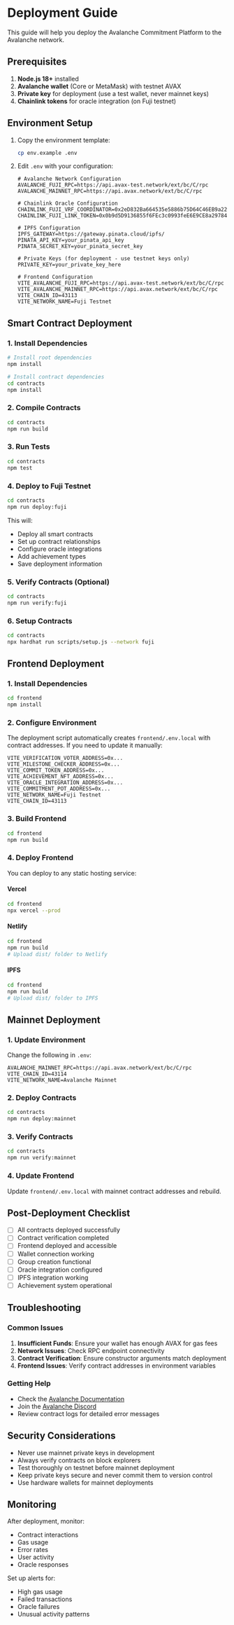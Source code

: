 # Deployment Guide

This guide will help you deploy the Avalanche Commitment Platform to the Avalanche network.

## Prerequisites

1. **Node.js 18+** installed
2. **Avalanche wallet** (Core or MetaMask) with testnet AVAX
3. **Private key** for deployment (use a test wallet, never mainnet keys)
4. **Chainlink tokens** for oracle integration (on Fuji testnet)

## Environment Setup

1. Copy the environment template:
   ```bash
   cp env.example .env
   ```

2. Edit `.env` with your configuration:
   ```env
   # Avalanche Network Configuration
   AVALANCHE_FUJI_RPC=https://api.avax-test.network/ext/bc/C/rpc
   AVALANCHE_MAINNET_RPC=https://api.avax.network/ext/bc/C/rpc

   # Chainlink Oracle Configuration
   CHAINLINK_FUJI_VRF_COORDINATOR=0x2eD832Ba664535e5886b75D64C46EB9a228C2610
   CHAINLINK_FUJI_LINK_TOKEN=0x0b9d5D9136855f6FEc3c0993feE6E9CE8a297846

   # IPFS Configuration
   IPFS_GATEWAY=https://gateway.pinata.cloud/ipfs/
   PINATA_API_KEY=your_pinata_api_key
   PINATA_SECRET_KEY=your_pinata_secret_key

   # Private Keys (for deployment - use testnet keys only)
   PRIVATE_KEY=your_private_key_here

   # Frontend Configuration
   VITE_AVALANCHE_FUJI_RPC=https://api.avax-test.network/ext/bc/C/rpc
   VITE_AVALANCHE_MAINNET_RPC=https://api.avax.network/ext/bc/C/rpc
   VITE_CHAIN_ID=43113
   VITE_NETWORK_NAME=Fuji Testnet
   ```

## Smart Contract Deployment

### 1. Install Dependencies

```bash
# Install root dependencies
npm install

# Install contract dependencies
cd contracts
npm install
```

### 2. Compile Contracts

```bash
cd contracts
npm run build
```

### 3. Run Tests

```bash
cd contracts
npm test
```

### 4. Deploy to Fuji Testnet

```bash
cd contracts
npm run deploy:fuji
```

This will:
- Deploy all smart contracts
- Set up contract relationships
- Configure oracle integrations
- Add achievement types
- Save deployment information

### 5. Verify Contracts (Optional)

```bash
cd contracts
npm run verify:fuji
```

### 6. Setup Contracts

```bash
cd contracts
npx hardhat run scripts/setup.js --network fuji
```

## Frontend Deployment

### 1. Install Dependencies

```bash
cd frontend
npm install
```

### 2. Configure Environment

The deployment script automatically creates `frontend/.env.local` with contract addresses. If you need to update it manually:

```env
VITE_VERIFICATION_VOTER_ADDRESS=0x...
VITE_MILESTONE_CHECKER_ADDRESS=0x...
VITE_COMMIT_TOKEN_ADDRESS=0x...
VITE_ACHIEVEMENT_NFT_ADDRESS=0x...
VITE_ORACLE_INTEGRATION_ADDRESS=0x...
VITE_COMMITMENT_POT_ADDRESS=0x...
VITE_NETWORK_NAME=Fuji Testnet
VITE_CHAIN_ID=43113
```

### 3. Build Frontend

```bash
cd frontend
npm run build
```

### 4. Deploy Frontend

You can deploy to any static hosting service:

#### Vercel
```bash
cd frontend
npx vercel --prod
```

#### Netlify
```bash
cd frontend
npm run build
# Upload dist/ folder to Netlify
```

#### IPFS
```bash
cd frontend
npm run build
# Upload dist/ folder to IPFS
```

## Mainnet Deployment

### 1. Update Environment

Change the following in `.env`:
```env
AVALANCHE_MAINNET_RPC=https://api.avax.network/ext/bc/C/rpc
VITE_CHAIN_ID=43114
VITE_NETWORK_NAME=Avalanche Mainnet
```

### 2. Deploy Contracts

```bash
cd contracts
npm run deploy:mainnet
```

### 3. Verify Contracts

```bash
cd contracts
npm run verify:mainnet
```

### 4. Update Frontend

Update `frontend/.env.local` with mainnet contract addresses and rebuild.

## Post-Deployment Checklist

- [ ] All contracts deployed successfully
- [ ] Contract verification completed
- [ ] Frontend deployed and accessible
- [ ] Wallet connection working
- [ ] Group creation functional
- [ ] Oracle integration configured
- [ ] IPFS integration working
- [ ] Achievement system operational

## Troubleshooting

### Common Issues

1. **Insufficient Funds**: Ensure your wallet has enough AVAX for gas fees
2. **Network Issues**: Check RPC endpoint connectivity
3. **Contract Verification**: Ensure constructor arguments match deployment
4. **Frontend Issues**: Verify contract addresses in environment variables

### Getting Help

- Check the [Avalanche Documentation](https://docs.avax.network/)
- Join the [Avalanche Discord](https://discord.gg/avalancheavax)
- Review contract logs for detailed error messages

## Security Considerations

- Never use mainnet private keys in development
- Always verify contracts on block explorers
- Test thoroughly on testnet before mainnet deployment
- Keep private keys secure and never commit them to version control
- Use hardware wallets for mainnet deployments

## Monitoring

After deployment, monitor:
- Contract interactions
- Gas usage
- Error rates
- User activity
- Oracle responses

Set up alerts for:
- High gas usage
- Failed transactions
- Oracle failures
- Unusual activity patterns

